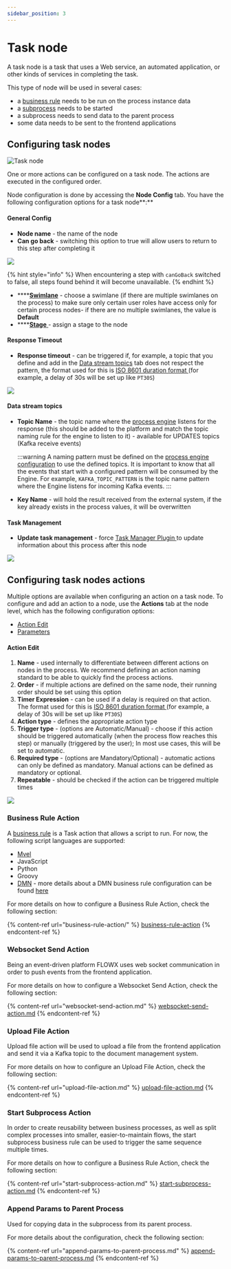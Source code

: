 ```yaml
---
sidebar_position: 3
---
```

# Task node

A task node is a task that uses a Web service, an automated application, or other kinds of services in completing the task.

This type of node will be used in several cases:

* a [business rule](./#business-rules) needs to be run on the process instance data
* a [subprocess](../../../process/subprocess.md) needs to be started
* a subprocess needs to send data to the parent process
* some data needs to be sent to the frontend applications

## Configuring task nodes

![Task node](../img/service_task.png#center)

One or more actions can be configured on a task node. The actions are executed in the configured order.

Node configuration is done by accessing the **Node Config** tab. You have the following configuration options for a task node**:**

#### General Config

* **Node name** - the name of the node
* **Can go back** - switching this option to true will allow users to return to this step after completing it

![](../img/task_node_general_config.png)

{% hint style="info" %}
When encountering a step with `canGoBack` switched to false, all steps found behind it will become unavailable.
{% endhint %}

* ****[**Swimlane**](../../../user-roles-management/swimlanes.md) - choose a swimlane (if there are multiple swimlanes on the process) to make sure only certain user roles have access only for certain process nodes- if there are no multiple swimlanes, the value is **Default**
* ****[**Stage** ](../../../../plugins/custom-plugins/task-management/using-stages.md)- assign a stage to the node

#### Response Timeout &#x20;

* **Response timeout** - can be triggered if, for example, a topic that you define and add in the [Data stream topics](./#data-stream-topics) tab does not respect the pattern, the format used for this is [ISO 8601 duration format ](https://www.digi.com/resources/documentation/digidocs/90001437-13/reference/r\_iso\_8601\_duration\_format.htm)(for example, a delay of 30s will be set up like `PT30S`)

![](../img/task_node_response_timeout.png)

#### Data stream topics

*   **Topic Name** - the topic name where the [process engine](../../../../core-components/flowx-engine/) listens for the response (this should be added to the platform and match the topic naming rule for the engine to listen to it) - available for UPDATES topics (Kafka receive events)

    :::warning
    A naming pattern must be defined on the [process engine configuration](../../../../core-components/platform-setup-guide/flowx-engine-setup-guide/#kafka-configuration) to use the defined topics. It is important to know that all the events that start with a configured pattern will be consumed by the Engine. For example, `KAFKA_TOPIC_PATTERN` is the topic name pattern where the Engine listens for incoming Kafka events.
    :::
* **Key Name** -  will hold the result received from the external system, if the key already exists in the process values, it will be overwritten&#x20;

#### Task Management

* **Update task management** - force [Task Manager Plugin ](../../../../plugins/custom-plugins/task-management/)to update information about this process after this node

![](../img/task_node_task_management.png)

## Configuring task nodes actions

Multiple options are available when configuring an action on a task node. To configure and add an action to a node, use the **Actions** tab at the node level, which has the following configuration options:

* [Action Edit](./#action-edit)
* [Parameters](./#parameters)

#### Action Edit

1. **Name** - used internally to differentiate between different actions on nodes in the process. We recommend defining an action naming standard to be able to quickly find the process actions.
2. **Order** - if multiple actions are defined on the same node, their running order should be set using this option
3. **Timer Expression** - can be used if a delay is required on that action. The format used for this is [ISO 8601 duration format ](https://www.digi.com/resources/documentation/digidocs/90001437-13/reference/r\_iso\_8601\_duration\_format.htm)(for example, a delay of 30s will be set up like `PT30S`)
4. **Action type** - defines the appropriate action type
5. **Trigger type** - (options are Automatic/Manual) - choose if this action should be triggered automatically (when the process flow reaches this step) or manually (triggered by the user); In most use cases, this will be set to automatic.
6. **Required type** - (options are Mandatory/Optional) - automatic actions can only be defined as mandatory. Manual actions can be defined as mandatory or optional.&#x20;
7. **Repeatable** - should be checked if the action can be triggered multiple times

![](../img/task_node_action_edit.png)

### Business Rule Action

A [business rule](business-rule-action/) is a Task action that allows a script to run. For now, the following script languages are supported:

* &#x20;[Mvel](../../../../overview/frameworks-and-standards/business-process-industry-standards/intro-to-mvel.md)&#x20;
* JavaScript&#x20;
* Python&#x20;
* Groovy&#x20;
* [DMN](../../../../overview/frameworks-and-standards/business-process-industry-standards/intro-to-dmn.md) - more details about a DMN business rule configuration can be found [here](business-rule-action/dmn-business-rule-action.md)

For more details on how to configure a Business Rule Action, check the following section:

{% content-ref url="business-rule-action/" %}
[business-rule-action](business-rule-action/)
{% endcontent-ref %}

### Websocket Send Action

Being an event-driven platform FLOWX uses web socket communication in order to push events from the frontend application.&#x20;

For more details on how to configure a Websocket Send Action, check the following section:

{% content-ref url="websocket-send-action.md" %}
[websocket-send-action.md](websocket-send-action.md)
{% endcontent-ref %}

### Upload File Action

Upload file action will be used to upload a file from the frontend application and send it via a Kafka topic to the document management system.

For more details on how to configure an Upload File Action, check the following section:

{% content-ref url="upload-file-action.md" %}
[upload-file-action.md](upload-file-action.md)
{% endcontent-ref %}

### Start Subprocess Action

In order to create reusability between business processes, as well as split complex processes into smaller, easier-to-maintain flows, the start subprocess business rule can be used to trigger the same sequence multiple times.&#x20;

For more details on how to configure a Business Rule Action, check the following section:

{% content-ref url="start-subprocess-action.md" %}
[start-subprocess-action.md](start-subprocess-action.md)
{% endcontent-ref %}

### Append Params to Parent Process&#x20;

Used for copying data in the subprocess from its parent process.&#x20;

For more details about the configuration, check the following section:

{% content-ref url="append-params-to-parent-process.md" %}
[append-params-to-parent-process.md](append-params-to-parent-process.md)
{% endcontent-ref %}